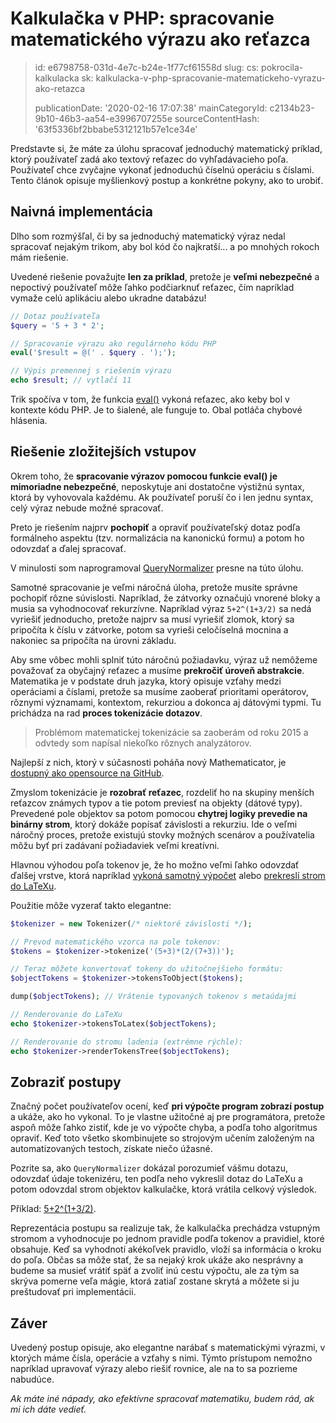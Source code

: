 Kalkulačka v PHP: spracovanie matematického výrazu ako reťazca
==============================================================

> id: e6798758-031d-4e7c-b24e-1f77cf61558d
> slug:
> 	cs: pokrocila-kalkulacka
> 	sk: kalkulacka-v-php-spracovanie-matematickeho-vyrazu-ako-retazca
> 
> publicationDate: '2020-02-16 17:07:38'
> mainCategoryId: c2134b23-9b10-46b3-aa54-e3996707255e
> sourceContentHash: '63f5336bf2bbabe5312121b57e1ce34e'

Predstavte si, že máte za úlohu spracovať jednoduchý matematický príklad, ktorý používateľ zadá ako textový reťazec do vyhľadávacieho poľa. Používateľ chce zvyčajne vykonať jednoduchú číselnú operáciu s číslami. Tento článok opisuje myšlienkový postup a konkrétne pokyny, ako to urobiť.

Naivná implementácia
-------------------

Dlho som rozmýšľal, či by sa jednoduchý matematický výraz nedal spracovať nejakým trikom, aby bol kód čo najkratší... a po mnohých rokoch mám riešenie.

Uvedené riešenie považujte **len za príklad**, pretože je **veľmi nebezpečné** a nepoctivý používateľ môže ľahko podčiarknuť reťazec, čím napríklad vymaže celú aplikáciu alebo ukradne databázu!

```php
// Dotaz používateľa
$query = '5 + 3 * 2';

// Spracovanie výrazu ako regulárneho kódu PHP
eval('$result = @(' . $query . ');');

// Výpis premennej s riešením výrazu
echo $result; // vytlačí 11
```

Trik spočíva v tom, že funkcia <a href="/function-eval">eval()</a> vykoná reťazec, ako keby bol v kontexte kódu PHP. Je to šialené, ale funguje to. Obal potláča chybové hlásenia.

Riešenie zložitejších vstupov
--------------------------

Okrem toho, že **spracovanie výrazov pomocou funkcie eval() je mimoriadne nebezpečné**, neposkytuje ani dostatočne výstižnú syntax, ktorá by vyhovovala každému. Ak používateľ poruší čo i len jednu syntax, celý výraz nebude možné spracovať.

Preto je riešením najprv **pochopiť** a opraviť používateľský dotaz podľa formálneho aspektu (tzv. normalizácia na kanonickú formu) a potom ho odovzdať a ďalej spracovať.

V minulosti som naprogramoval [QueryNormalizer](https://github.com/mathematicator-core/engine/blob/master/src/QueryNormalizer.php) presne na túto úlohu.

Samotné spracovanie je veľmi náročná úloha, pretože musíte správne pochopiť rôzne súvislosti. Napríklad, že zátvorky označujú vnorené bloky a musia sa vyhodnocovať rekurzívne. Napríklad výraz `5+2^(1+3/2)` sa nedá vyriešiť jednoducho, pretože najprv sa musí vyriešiť zlomok, ktorý sa pripočíta k číslu v zátvorke, potom sa vyrieši celočíselná mocnina a nakoniec sa pripočíta na úrovni základu.

Aby sme vôbec mohli splniť túto náročnú požiadavku, výraz už nemôžeme považovať za obyčajný reťazec a musíme **prekročiť úroveň abstrakcie**. Matematika je v podstate druh jazyka, ktorý opisuje vzťahy medzi operáciami a číslami, pretože sa musíme zaoberať prioritami operátorov, rôznymi významami, kontextom, rekurziou a dokonca aj dátovými typmi. Tu prichádza na rad **proces tokenizácie dotazov**.

> Problémom matematickej tokenizácie sa zaoberám od roku 2015 a odvtedy som napísal niekoľko rôznych analyzátorov.

Najlepší z nich, ktorý v súčasnosti poháňa nový Mathematicator, je [dostupný ako opensource na GitHub](https://github.com/mathematicator-core/tokenizer).

Zmyslom tokenizácie je **rozobrať reťazec**, rozdeliť ho na skupiny menších reťazcov známych typov a tie potom previesť na objekty (dátové typy). Prevedené pole objektov sa potom pomocou **chytrej logiky prevedie na binárny strom**, ktorý dokáže popísať závislosti a rekurziu. Ide o veľmi náročný proces, pretože existujú stovky možných scenárov a používatelia môžu byť pri zadávaní požiadaviek veľmi kreatívni.

Hlavnou výhodou poľa tokenov je, že ho možno veľmi ľahko odovzdať ďalšej vrstve, ktorá napríklad [vykoná samotný výpočet](https://github.com/mathematicator-core/calculator) alebo [prekreslí strom do LaTeXu](https://github.com/mathematicator-core/tokenizer/blob/master/src/TokensToLatex.php).

Použitie môže vyzerať takto elegantne:

```php
$tokenizer = new Tokenizer(/* niektoré závislosti */);

// Prevod matematického vzorca na pole tokenov:
$tokens = $tokenizer->tokenize('(5+3)*(2/(7+3))');

// Teraz môžete konvertovať tokeny do užitočnejšieho formátu:
$objectTokens = $tokenizer->tokensToObject($tokens);

dump($objectTokens); // Vrátenie typovaných tokenov s metaúdajmi

// Renderovanie do LaTeXu
echo $tokenizer->tokensToLatex($objectTokens);

// Renderovanie do stromu ladenia (extrémne rýchle):
echo $tokenizer->renderTokensTree($objectTokens);
```

Zobraziť postupy
-----------------

Značný počet používateľov ocení, keď **pri výpočte program zobrazí postup** a ukáže, ako ho vykonal. To je vlastne užitočné aj pre programátora, pretože aspoň môže ľahko zistiť, kde je vo výpočte chyba, a podľa toho algoritmus opraviť. Keď toto všetko skombinujete so strojovým učením založeným na automatizovaných testoch, získate niečo úžasné.

Pozrite sa, ako `QueryNormalizer` dokázal porozumieť vášmu dotazu, odovzdať údaje tokenizéru, ten podľa neho vykreslil dotaz do LaTeXu a potom odovzdal strom objektov kalkulačke, ktorá vrátila celkový výsledok.

Příklad: [5+2^(1+3/2)](https://mathematicator.com/search/5%2B2%5E%281%2B3/2%29).

Reprezentácia postupu sa realizuje tak, že kalkulačka prechádza vstupným stromom a vyhodnocuje po jednom pravidle podľa tokenov a pravidiel, ktoré obsahuje. Keď sa vyhodnotí akékoľvek pravidlo, vloží sa informácia o kroku do poľa. Občas sa môže stať, že sa nejaký krok ukáže ako nesprávny a budeme sa musieť vrátiť späť a zvoliť inú cestu výpočtu, ale za tým sa skrýva pomerne veľa mágie, ktorá zatiaľ zostane skrytá a môžete si ju preštudovať pri implementácii.

Záver
-----

Uvedený postup opisuje, ako elegantne narábať s matematickými výrazmi, v ktorých máme čísla, operácie a vzťahy s nimi. Týmto prístupom nemožno napríklad upravovať výrazy alebo riešiť rovnice, ale na to sa pozrieme nabudúce.

*Ak máte iné nápady, ako efektívne spracovať matematiku, budem rád, ak mi ich dáte vedieť.*
